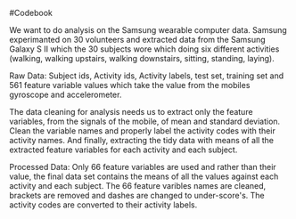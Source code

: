 #Codebook

We want to do analysis on the Samsung wearable computer data. Samsung experimanted on 30 volunteers and extracted data from the Samsung Galaxy S II which the 30 subjects wore which doing six different activities (walking, walking upstairs, walking downstairs, sitting, standing, laying).

Raw Data: Subject ids, Activity ids, Activity labels, test set, training set and 561 feature variable values which take the value from the mobiles gyroscope and accelerometer.

The data cleaning for analysis needs us to extract only the feature variables, from the signals of the mobile, of mean and standard deviation. Clean the variable names and properly label the activity codes with their activity names. And finally, extracting the tidy data with means of all the extracted feature variables for each activity and each subject.

Processed Data: 
Only 66 feature variables are used and rather than their value, the final data set contains the means of all the values against each activity and each subject. The 66 feature varibles names are cleaned, brackets are removed and dashes are changed to under-score's. The activity codes are converted to their activity labels.



